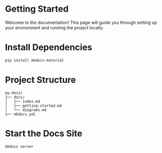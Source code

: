 # Getting Started
Welcome to the documentation! This page will guide you through setting up your environment and running the project locally.

# Install Dependencies
```bash
pip install mkdocs-material
```

# Project Structure
```
my-docs/
├── docs/
│   ├── index.md
│   ├── getting-started.md
│   └── diagrams.md
├── mkdocs.yml
```

# Start the Docs Site
```bash
mkdocs server
```
